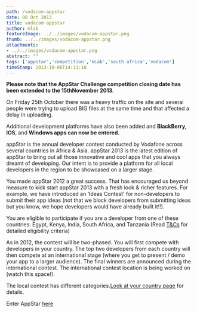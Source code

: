 ```yaml
---
path: /vodacom-appstar
date: 08 Oct 2013
title: vodacom-appstar
author: mlab
featureImage: ../../images/vodacom-appstar.png
thumb: ../../images/vodacom-appstar.png
attachments: 
- ../../images/vodacom-appstar.png
abstract: ""
tags: ['appstar','competition','mLab','south africa','vodacom']
timeStamp: 2013-10-08T14:11:18
---
```


**Please note that the AppStar Challenge competition closing date has been extended to the 15thNovember 2013.**

On Friday 25th October there was a heavy traffic on the site and several people were trying to upload BIG files at the same time and that affected a delay in uploading. 

Additional development platforms have also been added and **BlackBerry, IOS**, and **Windows apps can now be entered.**

appStar is the annual developer contest conducted by Vodafone across several countries in Africa &amp; Asia. appStar 2013 is the latest edition of appStar to bring out all those innovative and cool apps that you always dreamt of developing. Our intent is to provide a platform for all local developers in the region to be showcased on a larger stage.

You made appStar 2012 a great success. That has encouraged us beyond measure to kick start appStar 2013 with a fresh look &amp; richer features. For example, we have introduced an ‘Ideas Contest' for non-developers to submit their app ideas (not that we block developers from submitting ideas but you know, we hope developers would have already built it!!).

You are eligible to participate if you are a developer from one of these countries: Egypt, Kenya, India, South Africa, and Tanzania (Read [T&amp;Cs](http:&#x2F;&#x2F;vodafoneappstar.com&#x2F;whatisappstar.aspx#) for detailed eligibility criteria)

As in 2012, the contest will be two-phased. You will first compete with developers in your country. The top two developers from each country will then compete at an international stage (where you get to present &#x2F; demo your app to a larger audience). The final winners are announced during the international contest. The international contest location is being worked on (watch this space!).

The local contest has different categories.[Look at your country page](http:&#x2F;&#x2F;vodafoneappstar.com&#x2F;whatisappstar.aspx#) for details.

Enter AppStar [here](http:&#x2F;&#x2F;www.vodacomappstar.com)


